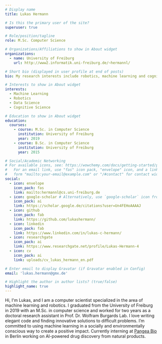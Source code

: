 ```yaml
---
# Display name
title: Lukas Hermann

# Is this the primary user of the site?
superuser: true

# Role/position/tagline
role: M.Sc. Computer Science

# Organizations/Affiliations to show in About widget
organizations:
  - name: University of Freiburg
    url: http://www2.informatik.uni-freiburg.de/~hermannl/

# Short bio (displayed in user profile at end of posts)
bio: My research interests include robotics, machine learning and cognitive science.

# Interests to show in About widget
interests:
  - Machine Learning
  - Robotics
  - Data Science
  - Cognitive Science

# Education to show in About widget
education:
  courses:
    - course: M.Sc. in Computer Science 
      institution: University of Freiburg
      year: 2019
    - course: B.Sc. in Computer Science
      institution: University of Freiburg
      year: 2015

# Social/Academic Networking
# For available icons, see: https://wowchemy.com/docs/getting-started/page-builder/#icons
#   For an email link, use "fas" icon pack, "envelope" icon, and a link in the
#   form "mailto:your-email@example.com" or "/#contact" for contact widget.
social:
  - icon: envelope
    icon_pack: fas
    link: mailto:hermannl@cs.uni-freiburg.de
  - icon: google-scholar # Alternatively, use `google-scholar` icon from `ai` icon pack
    icon_pack: ai
    link: https://scholar.google.de/citations?user=Un4FEHoAAAAJ
  - icon: github
    icon_pack: fab
    link: https://github.com/lukashermann/
  - icon: linkedin
    icon_pack: fab
    link: https://www.linkedin.com/in/lukas-c-hermann/
  - icon: researchgate
    icon_pack: ai
    link: https://www.researchgate.net/profile/Lukas-Hermann-4
  - icon: cv
    icon_pack: ai
    link: uploads/cv_lukas_hermann_en.pdf

# Enter email to display Gravatar (if Gravatar enabled in Config)
email: 'lukas.hermann@gmx.de'

# Highlight the author in author lists? (true/false)
highlight_name: true
---
```


Hi, I'm Lukas, and I am a computer scientist specialized in the area of machine learning and robotics. I graduated from the University of Freiburg in 2019 with an M.Sc. in computer science and worked for two years as a doctoral research assistant in Prof. Dr. Wolfram Burgards Lab. I love writing elegant code and finding innovative solutions to difficult problems. I’m committed to using machine learning in a socially and environmentally conscious way to create a positive impact. Currently interning at [Pangea Bio](https://www.pangeabotanica.com/) in Berlin working on AI-powered drug discovery from natural products.
